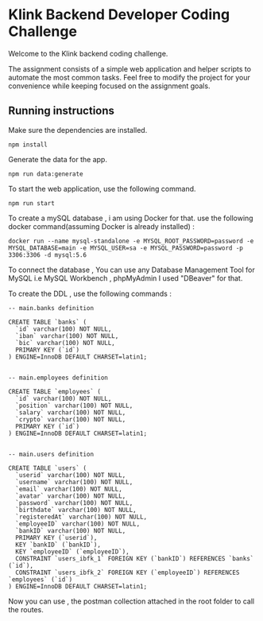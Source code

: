 # Klink Backend Developer Coding Challenge

Welcome to the Klink backend coding challenge.

The assignment consists of a simple web application and helper scripts to automate the most common tasks. Feel free to modify the project for your convenience while keeping focused on the assignment goals.

## Running instructions

Make sure the dependencies are installed.

```
npm install
```

Generate the data for the app.

```
npm run data:generate
```

To start the web application, use the following command.

```
npm run start
```
To create a mySQL database , i am using Docker for that. 
use the following docker command(assuming Docker is already installed) : 

```
docker run --name mysql-standalone -e MYSQL_ROOT_PASSWORD=password -e MYSQL_DATABASE=main -e MYSQL_USER=sa -e MYSQL_PASSWORD=password -p 3306:3306 -d mysql:5.6
```

To connect the database , You can use any Database Management Tool for MySQL i.e MySQL Workbench , phpMyAdmin
I used "DBeaver" for that.

To create the DDL , use the following commands :

```
-- main.banks definition

CREATE TABLE `banks` (
  `id` varchar(100) NOT NULL,
  `iban` varchar(100) NOT NULL,
  `bic` varchar(100) NOT NULL,
  PRIMARY KEY (`id`)
) ENGINE=InnoDB DEFAULT CHARSET=latin1;


-- main.employees definition

CREATE TABLE `employees` (
  `id` varchar(100) NOT NULL,
  `position` varchar(100) NOT NULL,
  `salary` varchar(100) NOT NULL,
  `crypto` varchar(100) NOT NULL,
  PRIMARY KEY (`id`)
) ENGINE=InnoDB DEFAULT CHARSET=latin1;


-- main.users definition

CREATE TABLE `users` (
  `userid` varchar(100) NOT NULL,
  `username` varchar(100) NOT NULL,
  `email` varchar(100) NOT NULL,
  `avatar` varchar(100) NOT NULL,
  `password` varchar(100) NOT NULL,
  `birthdate` varchar(100) NOT NULL,
  `registeredAt` varchar(100) NOT NULL,
  `employeeID` varchar(100) NOT NULL,
  `bankID` varchar(100) NOT NULL,
  PRIMARY KEY (`userid`),
  KEY `bankID` (`bankID`),
  KEY `employeeID` (`employeeID`),
  CONSTRAINT `users_ibfk_1` FOREIGN KEY (`bankID`) REFERENCES `banks` (`id`),
  CONSTRAINT `users_ibfk_2` FOREIGN KEY (`employeeID`) REFERENCES `employees` (`id`)
) ENGINE=InnoDB DEFAULT CHARSET=latin1;
```

Now you can use , the postman collection attached in the root folder to call the routes.
